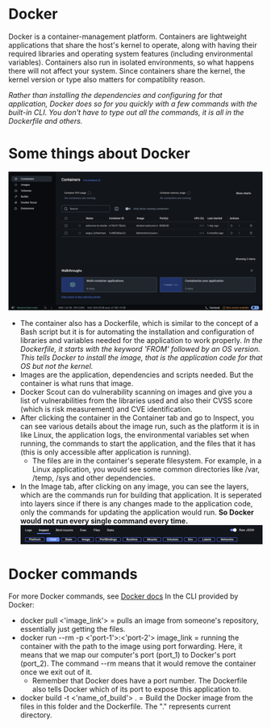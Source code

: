 # Docker 
Docker is a container-management platform. Containers are lightweight applications that share the host's kernel to operate, along with having their required libraries and operating system features (including environmental variables). Containers also run in isolated environments, so what happens there will not affect your system. Since containers share the kernel, the kernel version or type also matters for compatiblity reason.

*Rather than installing the dependencies and configuring for that application, Docker does so for you quickly with a few commands with the built-in CLI. You don't have to type out all the commands, it is all in the Dockerfile and others.*

# Some things about Docker
![docker-main-menu](/images/docker-1.png)
- The container also has a Dockerfile, which is similar to the concept of a Bash script but it is for automating the installation and configuration of libraries and variables needed for the application to work properly. *In the Dockerfile, it starts with the keyword 'FROM' followed by an OS version. This tells Docker to install the image, that is the application code for that OS but not the kernel.*
- Images are the application, dependencies and scripts needed. But the container is what runs that image. 
- Docker Scout can do vulnerability scanning on images and give you a list of vulnerabilities from the libraries used and also their CVSS score (which is risk measurement) and CVE identification.
- After clicking the container in the Container tab and go to Inspect, you can see various details about the image run, such as the platform it is in like Linux, the application logs, the environmental variables set when running, the commands to start the application, and the files that it has (this is only accessible after application is running). 
  - The files are in the container's seperate filesystem. For example, in a Linux application, you would see some common directories like /var, /temp, /sys and other dependencies.
- In the Image tab, after clicking on any image, you can see the layers, which are the commands run for building that application. It is seperated into layers since if there is any changes made to the application code, only the commands for updating the application would run. **So Docker would not run every single command every time.**
![docker-container-details](/images/docker-2.png)

# Docker commands
For more Docker commands, see [Docker docs](https://docs.docker.com/reference/cli/docker/)
In the CLI provided by Docker:
- docker pull <'image_link'> = pulls an image from someone's repository, essentially just getting the files.
- docker run --rm -p <'port-1'>:<'port-2'> image_link = running the container with the path to the image using port forwarding. Here, it means that we map our computer's port (port_1) to Docker's port (port_2). The command --rm means that it would remove the container once we exit out of it. 
  - Remember that Docker does have a port number. The Dockerfile also tells Docker which of its port to expose
  this application to.
- docker build -t <'name_of_build'> . = Build the Docker image from the files in this folder and the Dockerfile. The "." represents current directory.